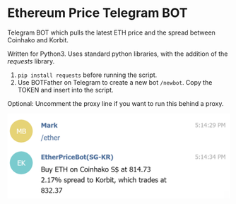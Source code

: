 # Ethereum Price Telegram BOT
Telegram BOT which pulls the latest ETH price and the spread between Coinhako and Korbit.

Written for Python3.
Uses standard python libraries, with the addition of the <i>requests</i> library.

1) ```pip install requests``` before running the script.
2) Use BOTFather on Telegram to create a new bot ```/newbot```. Copy the TOKEN and insert into the script.

Optional: Uncomment the proxy line if you want to run this behind a proxy.


![alt text](https://github.com/markbala/EtherPriceBotTelegram/blob/master/screenshotTelegram.PNG)
